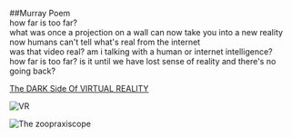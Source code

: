##Murray Poem  
how far is too far?  
what was once a projection on a wall can now take you into a new reality  
now humans can't tell what's real from the internet  
was that video real? am i talking with a human or internet intelligence?  
how far is too far? is it until we have lost sense of reality and there's no going back?

[The DARK Side Of VIRTUAL REALITY](https://youtu.be/EEzwulP8Me8)  

![VR](https://www.ediiie.com/blog/assets/admin/uploads/virtual-reality-for-tourism-marketing-strategy.jpg)

![The zoopraxiscope](https://thezoopraxiscope.files.wordpress.com/2017/01/zoopraxiscope-in-action-e1515787280171.jpg)
